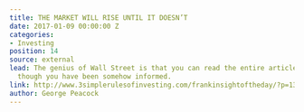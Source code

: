 ```yaml
---
title: THE MARKET WILL RISE UNTIL IT DOESN’T
date: 2017-01-09 00:00:00 Z
categories:
- Investing
position: 14
source: external
lead: The genius of Wall Street is that you can read the entire article and feel as
  though you have been somehow informed.
link: http://www.3simplerulesofinvesting.com/frankinsightoftheday/?p=1300
author: George Peacock
---
```


